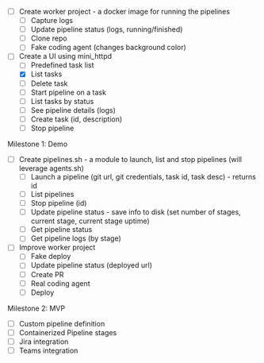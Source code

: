 - [ ] Create worker project - a docker image for running the pipelines
    - [ ] Capture logs
    - [ ] Update pipeline status (logs, running/finished)
    - [ ] Clone repo
    - [ ] Fake coding agent (changes background color)

- [ ] Create a UI using mini_httpd
    - [ ] Predefined task list
    - [x] List tasks
    - [ ] Delete task
    - [ ] Start pipeline on a task
    - [ ] List tasks by status
    - [ ] See pipeline details (logs)
    - [ ] Create task (id, description)
    - [ ] Stop pipeline

Milestone 1: Demo

- [ ] Create pipelines.sh - a module to launch, list and stop pipelines (will leverage agents.sh)
    - [ ] Launch a pipeline (git url, git credentials, task id, task desc) - returns id
    - [ ] List pipelines
    - [ ] Stop pipeline (id)
    - [ ] Update pipeline status - save info to disk (set number of stages, current stage, current stage uptime)
    - [ ] Get pipeline status
    - [ ] Get pipeline logs (by stage)

- [ ] Improve worker project
    - [ ] Fake deploy
    - [ ] Update pipeline status (deployed url)
    - [ ] Create PR
    - [ ] Real coding agent
    - [ ] Deploy

Milestone 2: MVP

- [ ] Custom pipeline definition
- [ ] Containerized Pipeline stages
- [ ] Jira integration
- [ ] Teams integration

